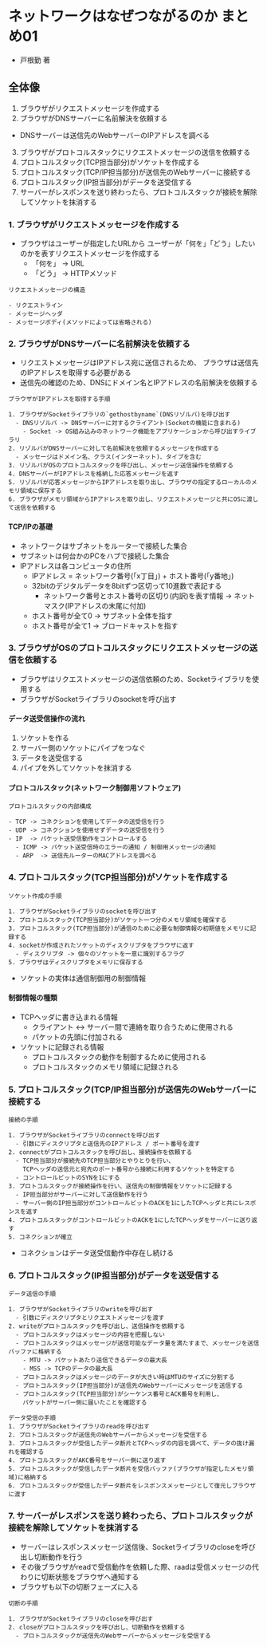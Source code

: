 # ネットワークはなぜつながるのか まとめ01
- 戸根勤 著

## 全体像
1. ブラウザがリクエストメッセージを作成する
2. ブラウザがDNSサーバーに名前解決を依頼する
  - DNSサーバーは送信先のWebサーバーのIPアドレスを調べる
3. ブラウザがプロトコルスタックにリクエストメッセージの送信を依頼する
4. プロトコルスタック(TCP担当部分)がソケットを作成する
5. プロトコルスタック(TCP/IP担当部分)が送信先のWebサーバーに接続する
6. プロトコルスタック(IP担当部分)がデータを送受信する
7. サーバーがレスポンスを送り終わったら、プロトコルスタックが接続を解除してソケットを抹消する


### 1. ブラウザがリクエストメッセージを作成する
- ブラウザはユーザーが指定したURLから
ユーザーが「何を」「どう」したいのかを表すリクエストメッセージを作成する
  - 「何を」 -> URL
  - 「どう」 -> HTTPメソッド
```
リクエストメッセージの構造

- リクエストライン
- メッセージヘッダ
- メッセージボディ(メソッドによっては省略される)
```

### 2. ブラウザがDNSサーバーに名前解決を依頼する
- リクエストメッセージはIPアドレス宛に送信されるため、
ブラウザは送信先のIPアドレスを取得する必要がある
- 送信先の確認のため、DNSにドメイン名とIPアドレスの名前解決を依頼する
```
ブラウザがIPアドレスを取得する手順

1. ブラウザがSocketライブラリの`gethostbyname`(DNSリゾルバ)を呼び出す
  - DNSリゾルバ -> DNSサーバーに対するクライアント(Socketの機能に含まれる)
    - Socket -> OS組み込みのネットワーク機能をアプリケーションから呼び出すライブラリ
2. リゾルバがDNSサーバーに対して名前解決を依頼するメッセージを作成する
  - メッセージはドメイン名、クラス(インターネット)、タイプを含む
3. リゾルバがOSのプロトコルスタックを呼び出し、メッセージ送信操作を依頼する
4. DNSサーバーがIPアドレスを格納した応答メッセージを返す
5. リゾルバが応答メッセージからIPアドレスを取り出し、ブラウザの指定するローカルのメモリ領域に保存する
6. ブラウザがメモリ領域からIPアドレスを取り出し、リクエストメッセージと共にOSに渡して送信を依頼する
```

#### TCP/IPの基礎
- ネットワークはサブネットをルーターで接続した集合
- サブネットは何台かのPCをハブで接続した集合
- IPアドレスは各コンピュータの住所
  - IPアドレス = ネットワーク番号(「x丁目」) + ホスト番号(「y番地」)
  - 32bitのデジタルデータを8bitずつ区切って10進数で表記する
    - ネットワーク番号とホスト番号の区切り(内訳)を表す情報 -> ネットマスク(IPアドレスの末尾に付加)
  - ホスト番号が全て0 -> サブネット全体を指す
  - ホスト番号が全て1 -> ブロードキャストを指す

### 3. ブラウザがOSのプロトコルスタックにリクエストメッセージの送信を依頼する
- ブラウザはリクエストメッセージの送信依頼のため、Socketライブラリを使用する
- ブラウザがSocketライブラリのsocketを呼び出す

#### データ送受信操作の流れ
1. ソケットを作る
2. サーバー側のソケットにパイプをつなぐ
3. データを送受信する
4. パイプを外してソケットを抹消する

#### プロトコルスタック(ネットワーク制御用ソフトウェア)
```
プロトコルスタックの内部構成

- TCP -> コネクションを使用してデータの送受信を行う
- UDP -> コネクションを使用せずデータの送受信を行う
- IP  -> パケット送受信動作をコントロールする
  - ICMP -> パケット送受信時のエラーの通知 / 制御用メッセージの通知
  - ARP  -> 送信先ルーターのMACアドレスを調べる
```

### 4. プロトコルスタック(TCP担当部分)がソケットを作成する
```
ソケット作成の手順

1. ブラウザがSocketライブラリのsocketを呼び出す
2. プロトコルスタック(TCP担当部分)がソケット一つ分のメモリ領域を確保する
3. プロトコルスタック(TCP担当部分)が通信のために必要な制御情報の初期値をメモリに記録する
4. socketが作成されたソケットのディスクリプタをブラウザに返す
  - ディスクリプタ -> 個々のソケットを一意に識別するフラグ
5. ブラウザはディスクリプタをメモリに保存する
```
- ソケットの実体は通信制御用の制御情報

#### 制御情報の種類
- TCPヘッダに書き込まれる情報
  - クライアント <-> サーバー間で連絡を取り合うために使用される
  - パケットの先頭に付加される
- ソケットに記録される情報
  - プロトコルスタックの動作を制御するために使用される
  - プロトコルスタックのメモリ領域に記録される

### 5. プロトコルスタック(TCP/IP担当部分)が送信先のWebサーバーに接続する
```
接続の手順

1. ブラウザがSocketライブラリのconnectを呼び出す
  - 引数にディスクリプタと送信先のIPアドレス / ポート番号を渡す
2. connectがプロトコルスタックを呼び出し、接続操作を依頼する
  - TCP担当部分が接続先のTCP担当部分とやりとりを行い、
    TCPヘッダの送信元と宛先のポート番号から接続に利用するソケットを特定する
  - コントロールビットのSYNを1にする
3. プロトコルスタックが接続操作を行い、送信先の制御情報をソケットに記録する
  - IP担当部分がサーバーに対して送信動作を行う
  - サーバー側のIP担当部分がコントロールビットのACKを1にしたTCPヘッダと共にレスポンスを返す
4. プロトコルスタックがコントロールビットのACKを1にしたTCPヘッダをサーバーに送り返す
5. コネクションが確立
```
- コネクションはデータ送受信動作中存在し続ける

### 6. プロトコルスタック(IP担当部分)がデータを送受信する
```
データ送信の手順

1. ブラウザがSocketライブラリのwriteを呼び出す
  - 引数にディスクリプタとリクエストメッセージを渡す
2. writeがプロトコルスタックを呼び出し、送信操作を依頼する
  - プロトコルスタックはメッセージの内容を把握しない
  - プロトコルスタックはメッセージが送信可能なデータ量を満たすまで、メッセージを送信バッファに格納する
    - MTU -> パケットあたり送信できるデータの最大長
    - MSS -> TCPのデータの最大長
  - プロトコルスタックはメッセージのデータが大きい時はMTUのサイズに分割する
  - プロトコルスタック(IP担当部分)が送信先のWebサーバーにメッセージを送信する
  - プロトコルスタック(TCP担当部分)がシーケンス番号とACK番号を利用し、
    パケットがサーバー側に届いたことを確認する
```

```
データ受信の手順
1. ブラウザがSocketライブラリのreadを呼び出す
2. プロトコルスタックが送信先のWebサーバーからメッセージを受信する
3. プロトコルスタックが受信したデータ断片とTCPヘッダの内容を調べて、データの抜け漏れを確認する
4. プロトコルスタックがAKC番号をサーバー側に送り返す
5. プロトコルスタックが受信したデータ断片を受信バッファ(ブラウザが指定したメモリ領域)に格納する
6. プロトコルスタックが受信したデータ断片をレスポンスメッセージとして復元しブラウザに渡す
```

### 7. サーバーがレスポンスを送り終わったら、プロトコルスタックが接続を解除してソケットを抹消する
- サーバーはレスポンスメッセージ送信後、Socketライブラリのcloseを呼び出し切断動作を行う
- その後ブラウザがreadで受信動作を依頼した際、raadは受信メッセージの代わりに切断状態をブラウザへ通知する
- ブラウザも以下の切断フェーズに入る
```
切断の手順

1. ブラウザがSocketライブラリのcloseを呼び出す
2. closeがプロトコルスタックを呼び出し、切断動作を依頼する
  - プロトコルスタックが送信先のWebサーバーからメッセージを受信する
```
